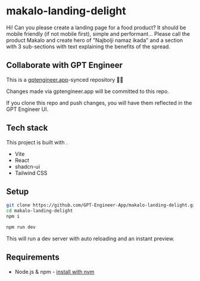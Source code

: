 # makalo-landing-delight

Hi! Can you please create a landing page for a food product? It should be mobile friendly (if not mobile first), simple and performant... Please call the product Makalo and create hero of "Najbolji namaz ikada" and a section with 3 sub-sections with text explaining the benefits of the spread.

## Collaborate with GPT Engineer

This is a [gptengineer.app](https://gptengineer.app)-synced repository 🌟🤖

Changes made via gptengineer.app will be committed to this repo.

If you clone this repo and push changes, you will have them reflected in the GPT Engineer UI.

## Tech stack

This project is built with .

- Vite
- React
- shadcn-ui
- Tailwind CSS

## Setup

```sh
git clone https://github.com/GPT-Engineer-App/makalo-landing-delight.git
cd makalo-landing-delight
npm i
```

```sh
npm run dev
```

This will run a dev server with auto reloading and an instant preview.

## Requirements

- Node.js & npm - [install with nvm](https://github.com/nvm-sh/nvm#installing-and-updating)
